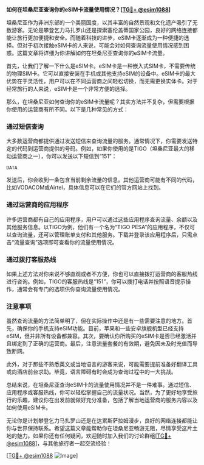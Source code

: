 **如何在坦桑尼亚查询你的eSIM卡流量使用情况？[[TG💪+ @esim1088](https://t.me/s/esim1088)]**

坦桑尼亚作为非洲东部的一个美丽国度，以其丰富的自然景观和文化遗产吸引了无数游客。无论是攀登乞力马扎罗山还是探索塞伦盖蒂国家公园，良好的网络连接都能让旅行更加便捷和安全。而随着科技的进步，eSIM卡逐渐成为一种便捷的选择。但对于初次接触eSIM卡的人来说，可能会对如何查询流量使用情况感到困惑。这篇文章将详细为你讲解如何在坦桑尼亚查询你的eSIM卡流量。

首先，让我们了解一下什么是eSIM卡。eSIM卡是一种嵌入式SIM卡，不需要传统的物理SIM卡。它可以直接安装在手机或其他支持eSIM的设备中。eSIM卡的最大优势在于灵活性，用户可以在不同运营商之间轻松切换，而无需更换实体卡。对于经常旅行的人来说，eSIM卡是一个非常方便的选择。

那么，在坦桑尼亚如何查询你的eSIM卡流量呢？其实方法并不复杂，但需要根据你使用的运营商有所不同。以下是几种常见的方式：

### 通过短信查询

大多数运营商都提供通过发送短信来查询流量的服务。通常情况下，你需要发送特定的代码到运营商提供的号码。例如，如果你使用的是TIGO（坦桑尼亚最大的移动运营商之一），你可以发送以下短信到“151”：

```
DATA
```

发送后，你会收到一条包含当前剩余流量的信息。其他运营商可能有不同的代码，比如VODACOM或Airtel，具体信息可以在它们的官方网站上找到。

### 通过运营商的应用程序

许多运营商都有自己的应用程序，用户可以通过这些应用程序查询流量、余额以及其他服务信息。以TIGO为例，他们有一个名为“TIGO PESA”的应用程序，不仅可以查询流量，还可以管理账单支付和其他服务。下载并登录该应用程序后，只需点击“流量查询”选项即可查看你的流量使用情况。

### 通过拨打客服热线

如果上述方法对你来说不够直观或者不方便，你也可以直接拨打运营商的客服热线进行咨询。例如，TIGO的客服热线是“151”，你可以拨打电话并按照语音提示操作，通常会有专门的选项供你查询流量使用情况。

### 注意事项

虽然查询流量的方法简单明了，但在实际操作中还是有一些需要注意的地方。首先，确保你的手机支持eSIM功能。目前，苹果和一些安卓旗舰机型已经支持eSIM，但并非所有设备都兼容。其次，要确认你所购买的eSIM卡是否已经激活并且绑定到了正确的运营商。最后，注意流量套餐的有效期，避免因未及时充值而导致断网。

此外，对于那些不熟悉英文或当地语言的游客来说，可能需要提前准备好翻译工具或向酒店前台求助。毕竟，语言障碍有时会成为查询过程中的一大挑战。

总结来说，在坦桑尼亚查询eSIM卡的流量使用情况并不是一件难事。通过短信、应用程序或客服热线，你可以轻松掌握自己的流量状况。当然，为了更好地享受旅行的乐趣，建议你在出发前就做好充分准备，包括了解当地运营商的服务内容以及如何使用eSIM卡。

无论你是计划攀登乞力马扎罗山还是在达累斯萨拉姆漫步，良好的网络连接都能让你与世界保持联系。希望这篇文章能帮助你在坦桑尼亚畅游无阻，尽情享受这片土地的魅力。如果你还有任何疑问，欢迎随时加入我们的讨论群组[[TG💪+ @esim1088](https://t.me/s/esim1088)]，与其他旅行者一起交流经验！

[[TG💪+ @esim1088](https://t.me/s/esim1088) ![Image](https://i.postimg.cc/4NQfJmqS/Snipaste-2025-05-13-00-14-12.png)]
